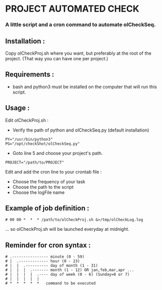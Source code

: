 # PROJECT AUTOMATED CHECK

### A little script and a cron command to automate olCheckSeq. ###

## Installation :

Copy olCheckProj.sh where you want, but preferably at the root of the project.
(That way you can have one per project.)

## Requirements :
- bash and python3 must be installed on the computer that will run this script.

## Usage :

Edit olCheckProj.sh :
- Verify the path of python and olCheckSeq.py (default installation)
```
PY="/usr/bin/python3"
PG="/opt/checkShot/olCheckSeq.py"
```
- Goto line 5 and choose your project's path.
```
PROJECT="/path/to/PROJECT"
```

Edit and add the cron line to your crontab file :
- Choose the frequency of your task
- Choose the path to the script
- Choose the logFile name


## Example of job definition :
```
# 00 00 *  *  * /path/to/olCheckProj.sh &>/tmp/olCheckLog.log
```
... so olCheckProj.sh will be launched everyday at midnight.


## Reminder for cron syntax :
```
# .---------------- minute (0 - 59)
# |  .------------- hour (0 - 23)
# |  |  .---------- day of month (1 - 31)
# |  |  |  .------- month (1 - 12) OR jan,feb,mar,apr ...
# |  |  |  |  .---- day of week (0 - 6) (Sunday=0 or 7)
# |  |  |  |  |
# *  *  *  *  *   command to be executed
```

